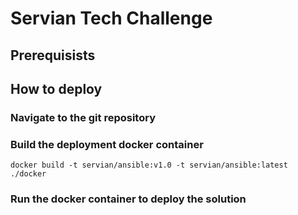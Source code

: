 # Servian Tech Challenge

## Prerequisists


## How to deploy

### Navigate to the git repository

### Build the deployment docker container

`docker build -t servian/ansible:v1.0 -t servian/ansible:latest ./docker`

### Run the docker container to deploy the solution
